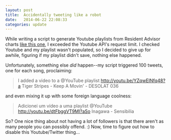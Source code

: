 ```yaml
---
layout: post
title:  Accidentally tweeting like a robot
date:   2014-06-22 22:08:33 
categories: update
---
```

While writing a script to generate Youtube playlists from Resident Advisor charts [like this one](http://www.residentadvisor.net/dj-charts.aspx?top=50), I exceeded the Youtube API's request limit. I checked Youtube and my playlist wasn't populated, so I decided to give up for awhile, figuring if my playlist didn't save, nothing else happened.

Unfortunately, something else *did* happen--my script triggered 100 tweets, one for each song, proclaiming:

>I added a video to a @YouTube playlist <a href="http://youtu.be/YZqwEINfq48?a" target="_blank">http://youtu.be/YZqwEINfq48?a</a> Tiger Stripes - Keep A Movin' - DESOLAT 036

and even mixing it up with some foreign language coolness:

>Adicionei um vídeo a uma playlist @YouTube <a href="http://youtu.be/dtFbggVT9MI?aSo" target="_blank">http://youtu.be/dtFbggVT9MI?aSo</a>  Inagawa - Sensibilia

So? One nice thing about not having a lot of followers is that there aren't as many people you can possibly offend. :) Now, time to figure out how to disable this Youtube/Twitter thing...
